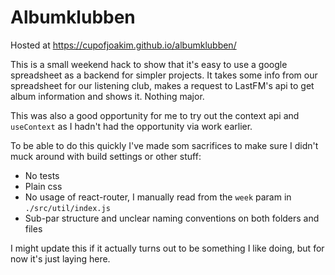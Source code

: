 # Albumklubben

Hosted at https://cupofjoakim.github.io/albumklubben/

This is a small weekend hack to show that it's easy to use a google spreadsheet as a backend for simpler projects. It takes some info from our spreadsheet for our listening club, makes a request to LastFM's api to get album information and shows it. Nothing major.

This was also a good opportunity for me to try out the context api and `useContext` as I hadn't had the opportunity via work earlier.

To be able to do this quickly I've made som sacrifices to make sure I didn't muck around with build settings or other stuff:

- No tests
- Plain css
- No usage of react-router, I manually read from the `week` param in `./src/util/index.js`
- Sub-par structure and unclear naming conventions on both folders and files

I might update this if it actually turns out to be something I like doing, but for now it's just laying here.
